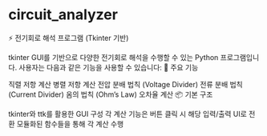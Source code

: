 # circuit_analyzer
⚡ 전기회로 해석 프로그램 (Tkinter 기반)

tkinter GUI를 기반으로 다양한 전기회로 해석을 수행할 수 있는 Python 프로그램입니다. 사용자는 다음과 같은 기능을 사용할 수 있습니다:
🧮 주요 기능

직렬 저항 계산
병렬 저항 계산
전압 분배 법칙 (Voltage Divider)
전류 분배 법칙 (Current Divider)
옴의 법칙 (Ohm’s Law)
오차율 계산
📦 기본 구조

tkinter와 ttk를 활용한 GUI 구성
각 계산 기능은 버튼 클릭 시 해당 입력/출력 UI로 전환
모듈화된 함수들을 통해 각 계산 수행
